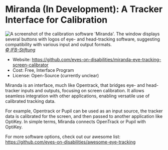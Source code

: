 # Miranda (In Development): A Tracker Interface for Calibration

![](/miranda.jpg "A screenshot of the calibration software 'Miranda'. The window displays several buttons with logos of eye- and head-tracking software, suggesting compatibility with various input and output formats.")
_[© IFB-Stiftung](https://ifb-stiftung.de/)_

- Website: https://github.com/eyes-on-disabilities/miranda-eye-tracking-screen-calibrator
- Cost: Free, Interface Program
- License: Open-Source (currently unclear)

Miranda is an interface, much like Opentrack, that bridges eye- and head-tracker inputs and outputs, focusing on screen calibration. It allows seamless integration with other applications, enabling versatile use of calibrated tracking data.

For example, Opentrack or Pupil can be used as an input source, the tracker data is calibrated for the screen, and then passed to another application like OptiKey. In simple terms, Miranda connects OpenTrack or Pupil with OptiKey.

For more software options, check out our awesome list: https://github.com/eyes-on-disabilities/awesome-eye-tracking
